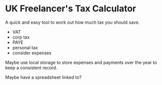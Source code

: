 # UK Freelancer's Tax Calculator

A quick and easy tool to work out how much tax you should save.

- VAT
- corp tax
- PAYE
- personal tax
- consider expenses

Maybe use local storage to store expenses and payments over the year to keep a consistent record.

Maybe have a spreadsheet linked to?
